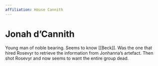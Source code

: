```yaml
---
affiliation: House Cannith
---
```

# Jonah d’Cannith
  
Young man of noble bearing. Seems to know [[Beck]]. Was the one that hired Rosevyr to retrieve the information from Jonhanna’s artefact. Then shot Rosevyr and now seems to want the entire group dead.